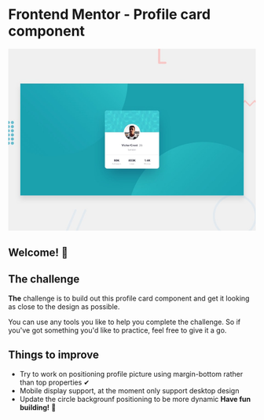 # Frontend Mentor - Profile card component

![Design preview for the Profile card component coding challenge](./design/desktop-preview.jpg)

## Welcome! 👋

## The challenge

**The** challenge is to build out this profile card component and get it looking as close to the design as possible.

You can use any tools you like to help you complete the challenge. So if you've got something you'd like to practice, feel free to give it a go.

## Things to improve
- Try to work on positioning profile picture using margin-bottom rather than top properties ✔
- Mobile display support, at the moment only support desktop design
- Update the circle backgrounf positioning to be more dynamic
**Have fun building!** 🚀
